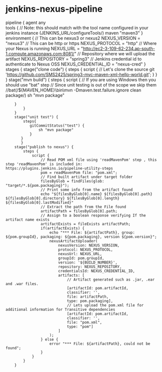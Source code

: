 # jenkins-nexus-pipeline
pipeline {
    agent any  
    tools {
        // Note: this should match with the tool name configured in your jenkins instance (JENKINS_URL/configureTools/)
        maven "maven3"
    }
    environment {
             // This can be nexus3 or nexus2
        NEXUS_VERSION = "nexus3"
        // This can be http or https
        NEXUS_PROTOCOL = "http"
        // Where your Nexus is running
        NEXUS_URL = "http://ec2-3-109-62-234.ap-south-1.compute.amazonaws.com:8081/"
        // Repository where we will upload the artifact
        NEXUS_REPOSITORY = "spring3"
        // Jenkins credential id to authenticate to Nexus OSS
        NEXUS_CREDENTIAL_ID = "nexus-cred"
    }
    stages {
        stage("clone code") {
            steps {
                script {
                    // Let's clone the source
                    git 'https://github.com/SMS2425/spring3-mvc-maven-xml-hello-world.git';
                }
            }
        }
        stage("mvn build") {
            steps {
                script {
                    // If you are using Windows then you should use "bat" step
                    // Since unit testing is out of the scope we skip them
                    //bat(/${MAVEN_HOME}\bin\mvn -Dmaven.test.failure.ignore clean package/)
                     sh "mvn package"
      
        }
            }
        }
        stage("unit test") {
            steps{
               gitCommitStatus("test") {
                   sh "mvn package"
               }
           }
           }
        stage("publish to nexus") {
            steps {
                script {
                    // Read POM xml file using 'readMavenPom' step , this step 'readMavenPom' is included in: https://plugins.jenkins.io/pipeline-utility-steps
                    pom = readMavenPom file: "pom.xml";
                    // Find built artifact under target folder
                    filesByGlob = findFiles(glob: "target/*.${pom.packaging}");
                    // Print some info from the artifact found
                    echo "${filesByGlob[0].name} ${filesByGlob[0].path} ${filesByGlob[0].directory} ${filesByGlob[0].length} ${filesByGlob[0].lastModified}"
                    // Extract the path from the File found
                    artifactPath = filesByGlob[0].path;
                    // Assign to a boolean response verifying If the artifact name exists
                    artifactExists = fileExists artifactPath;
                    if(artifactExists) {
                        echo "*** File: ${artifactPath}, group: ${pom.groupId}, packaging: ${pom.packaging}, version ${pom.version}";
                        nexusArtifactUploader(
                            nexusVersion: NEXUS_VERSION,
                            protocol: NEXUS_PROTOCOL,
                            nexusUrl: NEXUS_URL,
                            groupId: pom.groupId,
                            version: '${BUILD_NUMBER}',
                            repository: NEXUS_REPOSITORY,
                            credentialsId: NEXUS_CREDENTIAL_ID,
                            artifacts: [
                                // Artifact generated such as .jar, .ear and .war files.
                                [artifactId: pom.artifactId,
                                classifier: '',
                                file: artifactPath,
                                type: pom.packaging],
                                // Lets upload the pom.xml file for additional information for Transitive dependencies
                                [artifactId: pom.artifactId,
                                classifier: '',
                                file: "pom.xml",
                                type: "pom"]
                            ]
                        );
                    } else {
                        error "*** File: ${artifactPath}, could not be found";
                    }
                }
            }
        }
